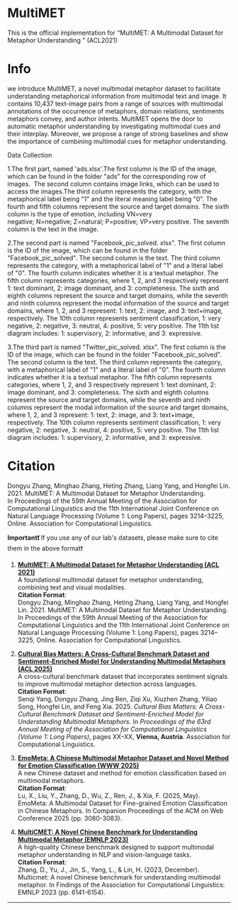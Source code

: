 # MultiMET 
This is the official implementation for “MultiMET: A Multimodal Dataset for Metaphor Understanding
 ” (ACL2021)

# Info

we introduce MultiMET, a novel multimodal metaphor dataset to facilitate understanding metaphorical information from multimodal text and image. It contains 10,437 text-image pairs from a range of sources with multimodal annotations of the occurrence of metaphors, domain relations, sentiments metaphors convey, and author intents. MultiMET opens the door to automatic metaphor understanding by investigating multimodal cues and their interplay. Moreover, we propose a range of strong baselines and show the importance of combining multimodal cues for metaphor understanding. 

Data Collection 

1.The first part, named 'ads.xlsx'.The first column is the ID of the image, which can be found in the folder "ads" for the corresponding row of images.  The second column contains image links, which can be used to access the images.The third column represents the category, with the metaphorical label being "1" and the literal meaning label being "0". The fourth and fifth columns represent the source and target domains. The sixth column is the type of emotion, including VN=very negative; N=negative; Z=natural; P=positive; VP=very positive. The seventh column is the text in the image.

2.The second part is named "Facebook_pic_solved. xlsx". The first column is the ID of the image, which can be found in the folder "Facebook_pic_solved". The second column is the text. The third column represents the category, with a metaphorical label of "1" and a literal label of "0". The fourth column indicates whether it is a textual metaphor. The fifth column represents categories, where 1, 2, and 3 respectively represent 1: text dominant, 2: image dominant, and 3: completeness. The sixth and eighth columns represent the source and target domains, while the seventh and ninth columns represent the modal information of the source and target domains, where 1, 2, and 3 represent: 1: text, 2: image, and 3: text+image, respectively. The 10th column represents sentiment classification, 1: very negative, 2: negative, 3: neutral, 4: positive, 5: very positive. The 11th list diagram includes: 1: supervisory, 2: informative, and 3: expressive.

3.The third part is named "Twitter_pic_solved. xlsx". The first column is the ID of the image, which can be found in the folder "Facebook_pic_solved". The second column is the text. The third column represents the category, with a metaphorical label of "1" and a literal label of "0". The fourth column indicates whether it is a textual metaphor. The fifth column represents categories, where 1, 2, and 3 respectively represent 1: text dominant, 2: image dominant, and 3: completeness. The sixth and eighth columns represent the source and target domains, while the seventh and ninth columns represent the modal information of the source and target domains, where 1, 2, and 3 represent: 1: text, 2: image, and 3: text+image, respectively. The 10th column represents sentiment classification, 1: very negative, 2: negative, 3: neutral, 4: positive, 5: very positive. The 11th list diagram includes: 1: supervisory, 2: informative, and 3: expressive.

# Citation
Dongyu Zhang, Minghao Zhang, Heting Zhang, Liang Yang, and Hongfei Lin. 2021. MultiMET: A Multimodal Dataset for Metaphor Understanding. In Proceedings of the 59th Annual Meeting of the Association for Computational Linguistics and the 11th International Joint Conference on Natural Language Processing (Volume 1: Long Papers), pages 3214–3225, Online. Association for Computational Linguistics.

**Important❗**  If you use any of our lab's datasets, please make sure to cite them in the above format❗

1. **[MultiMET: A Multimodal Dataset for Metaphor Understanding (ACL 2021)](https://github.com/DUTIR-YSQ/MultiMET)**  
   A foundational multimodal dataset for metaphor understanding, combining text and visual modalities.  
   **Citation Format**:  
   Dongyu Zhang, Minghao Zhang, Heting Zhang, Liang Yang, and Hongfei Lin. 2021. MultiMET: A Multimodal Dataset for Metaphor Understanding. In Proceedings of the 59th Annual Meeting of the Association for Computational Linguistics and the 11th International Joint Conference on Natural Language Processing (Volume 1: Long Papers), pages 3214–3225, Online. Association for Computational Linguistics.

2. **[Cultural Bias Matters: A Cross-Cultural Benchmark Dataset and Sentiment-Enriched Model for Understanding Multimodal Metaphors (ACL 2025)](https://github.com/DUTIR-YSQ/MultiMM)**  
   A cross-cultural benchmark dataset that incorporates sentiment signals to improve multimodal metaphor detection across languages.  
   **Citation Format**:  
   Senqi Yang, Dongyu Zhang, Jing Ren, Ziqi Xu, Xiuzhen Zhang, Yiliao Song, Hongfei Lin, and Feng Xia. 2025. *Cultural Bias Matters: A Cross-Cultural Benchmark Dataset and Sentiment-Enriched Model for Understanding Multimodal Metaphors*. In *Proceedings of the 63rd Annual Meeting of the Association for Computational Linguistics (Volume 1: Long Papers)*, pages XX–XX, **Vienna, Austria**. Association for Computational Linguistics.

3. **[EmoMeta: A Chinese Multimodal Metaphor Dataset and Novel Method for Emotion Classification (WWW 2025)](https://github.com/DUTIR-YSQ/EmoMeta)**  
   A new Chinese dataset and method for emotion classification based on multimodal metaphors.  
   **Citation Format**:  
   Lu, X., Liu, Y., Zhang, D., Wu, Z., Ren, J., & Xia, F. (2025, May). EmoMeta: A Multimodal Dataset for Fine-grained Emotion Classification in Chinese Metaphors. In Companion Proceedings of the ACM on Web Conference 2025 (pp. 3080-3083).

4. **[MultiCMET: A Novel Chinese Benchmark for Understanding Multimodal Metaphor (EMNLP 2023)](https://github.com/DUTIR-YSQ/MultiCMET)**  
   A high-quality Chinese benchmark designed to support multimodal metaphor understanding in NLP and vision-language tasks.  
   **Citation Format**:  
   Zhang, D., Yu, J., Jin, S., Yang, L., & Lin, H. (2023, December). Multicmet: A novel Chinese benchmark for understanding multimodal metaphor. In Findings of the Association for Computational Linguistics: EMNLP 2023 (pp. 6141-6154).

---

